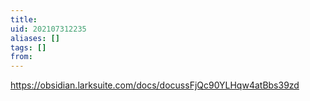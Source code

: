 ```yaml
---
title: 
uid: 202107312235
aliases: []
tags: []
from: 
---
```

https://obsidian.larksuite.com/docs/docussFjQc90YLHqw4atBbs39zd
